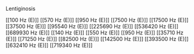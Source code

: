 Lentiginosis

[[100 Hz (E)]]
[[570 Hz (E)]]
[[950 Hz (E)]]
[[7500 Hz (E)]]
[[17500 Hz (E)]]
[[37500 Hz (E)]]
[[95540 Hz (E)]]
[[225690 Hz (E)]]
[[536420 Hz (E)]]
[[689930 Hz (E)]]
[[140 Hz (E)]]
[[550 Hz (E)]]
[[950 Hz (E)]]
[[35710 Hz (E)]]
[[71250 Hz (E)]]
[[82500 Hz (E)]]
[[142500 Hz (E)]]
[[393500 Hz (E)]]
[[632410 Hz (E)]]
[[719340 Hz (E)]]